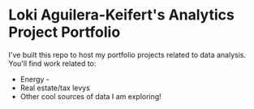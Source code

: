 # Loki Aguilera-Keifert's Analytics Project Portfolio
I've built this repo to host my portfolio projects related to data analysis. You'll find work related to:
* Energy -
* Real estate/tax levys
* Other cool sources of data I am exploring!

